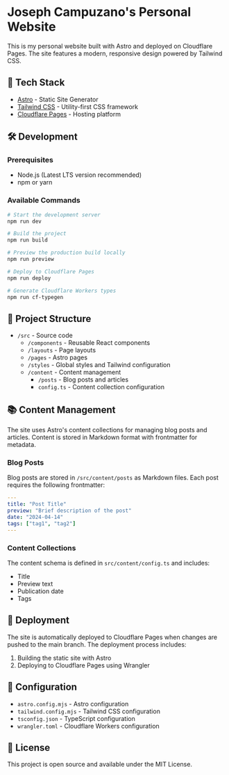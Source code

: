 # Joseph Campuzano's Personal Website

This is my personal website built with Astro and deployed on Cloudflare Pages. The site features a modern, responsive design powered by Tailwind CSS.

## 🚀 Tech Stack

- [Astro](https://astro.build) - Static Site Generator
- [Tailwind CSS](https://tailwindcss.com) - Utility-first CSS framework
- [Cloudflare Pages](https://pages.cloudflare.com) - Hosting platform

## 🛠️ Development

### Prerequisites

- Node.js (Latest LTS version recommended)
- npm or yarn

### Available Commands

```bash
# Start the development server
npm run dev

# Build the project
npm run build

# Preview the production build locally
npm run preview

# Deploy to Cloudflare Pages
npm run deploy

# Generate Cloudflare Workers types
npm run cf-typegen
```

## 📝 Project Structure

- `/src` - Source code
  - `/components` - Reusable React components
  - `/layouts` - Page layouts
  - `/pages` - Astro pages
  - `/styles` - Global styles and Tailwind configuration
  - `/content` - Content management
    - `/posts` - Blog posts and articles
    - `config.ts` - Content collection configuration

## 📚 Content Management

The site uses Astro's content collections for managing blog posts and articles. Content is stored in Markdown format with frontmatter for metadata.

### Blog Posts

Blog posts are stored in `/src/content/posts` as Markdown files. Each post requires the following frontmatter:

```yaml
---
title: "Post Title"
preview: "Brief description of the post"
date: "2024-04-14"
tags: ["tag1", "tag2"]
---
```

### Content Collections

The content schema is defined in `src/content/config.ts` and includes:

- Title
- Preview text
- Publication date
- Tags

## 🚀 Deployment

The site is automatically deployed to Cloudflare Pages when changes are pushed to the main branch. The deployment process includes:

1. Building the static site with Astro
2. Deploying to Cloudflare Pages using Wrangler

## 🔧 Configuration

- `astro.config.mjs` - Astro configuration
- `tailwind.config.mjs` - Tailwind CSS configuration
- `tsconfig.json` - TypeScript configuration
- `wrangler.toml` - Cloudflare Workers configuration

## 📄 License

This project is open source and available under the MIT License.
